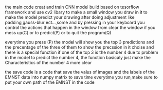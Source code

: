 the main code creat and train CNN model build based on tesorflow framework and use cv2 libary to make a small window you draw in it to make the model predict your drawing 
after doing adjustment like padding,gauss-blur ect...,some and by pressing in your keyboard you control the actions that happen in the window from clear 
the window if you mess up(C) or to predict(P) or to quit the program(Q)

everytime you press (P) the model will show you the top 3 predictions and the precentage of the three of them to show the precssion in it choise  and there is a special function
if one of the top 3 is the number 4 due to problem in the model to predict the number 4, the function basicaly just make the Characteristics of the number 4 more clear

the save code is a code that save the valus of images and the labels of the EMNST data into numpy matrix to save time everytime you run,make sure to put your own path of the EMNST in the code
